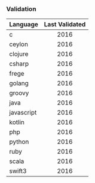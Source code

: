 
### Validation

| Language     | Last Validated |
| -------------|:-------------:|
| c            | 2016 |
| ceylon       | 2016 |
| clojure      | 2016 |
| csharp       | 2016 |
| frege        | 2016 |
| golang       | 2016 |
| groovy       | 2016 |
| java         | 2016 |
| javascript   | 2016 |
| kotlin       | 2016 |
| php          | 2016 |
| python       | 2016 |
| ruby         | 2016 |
| scala        | 2016 |
| swift3       | 2016 |

